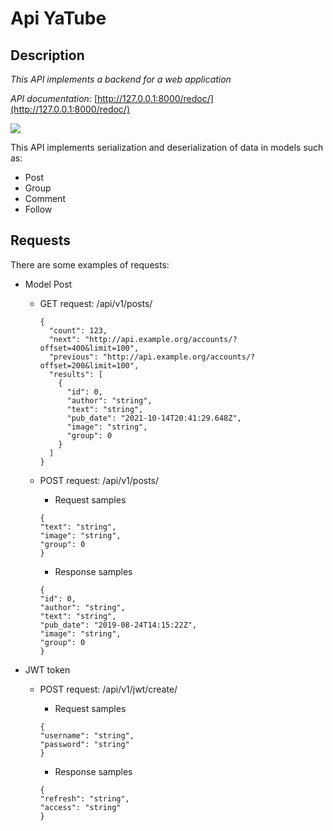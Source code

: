 # Api YaTube

## Description
*This API implements a backend for a web application*

*API documentation:* [http://127.0.0.1:8000/redoc/](http://127.0.0.1:8000/redoc/)

![](https://www.ibexa.co/var/site/storage/images/_aliases/ibexa_content_full/3/4/1/0/300143-1-eng-GB/d4255a27c1fa-AdobeStock_261705271_What-is-an-API.jpeg)

This API implements serialization and deserialization of data in models such as:
- Post
- Group
- Comment
- Follow

## Requests
There are some examples of requests:
  -  Model Post

      - GET request: /api/v1/posts/
          ```
          {
            "count": 123,
            "next": "http://api.example.org/accounts/?offset=400&limit=100",
            "previous": "http://api.example.org/accounts/?offset=200&limit=100",
            "results": [
              {
                "id": 0,
                "author": "string",
                "text": "string",
                "pub_date": "2021-10-14T20:41:29.648Z",
                "image": "string",
                "group": 0
              }
            ]
          }
          ```
      - POST request: /api/v1/posts/

        - Request samples
        ```
        {
        "text": "string",
        "image": "string",
        "group": 0
        }
        ```
        - Response samples
        ```
        {
        "id": 0,
        "author": "string",
        "text": "string",
        "pub_date": "2019-08-24T14:15:22Z",
        "image": "string",
        "group": 0
        }
        ```
       
  -  JWT token

      - POST request: /api/v1/jwt/create/

        - Request samples
        ```
        {
        "username": "string",
        "password": "string"
        }
        ```
        - Response samples
        ```
        {
        "refresh": "string",
        "access": "string"
        }
        ```
       
